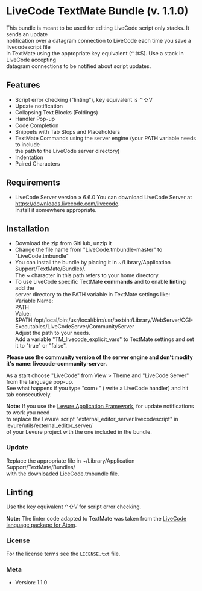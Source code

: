 # LiveCode TextMate Bundle (v. 1.1.0)

This bundle is meant to be used for editing LiveCode script only stacks. It sends an update  
notification over a datagram connection to LiveCode each time you save a livecodescript file  
in TextMate using the appropriate key equivalent (⌃⌘S). Use a stack in LiveCode accepting  
datagram connections to be notified about script updates.  

## Features

-   Script error checking ("linting"), key equivalent is ⌃⇧V
-   Update notification
-   Collapsing Text Blocks (Foldings)
-   Handler Pop-up
-   Code Completion
-   Snippets with Tab Stops and Placeholders
-   TextMate Commands using the server engine (your PATH variable needs to include  
    		the path to the LiveCode server directory)
-   Indentation
-   Paired Characters

## Requirements

-   LiveCode Server version ≥ 6.6.0
    You can download LiveCode Server at <https://downloads.livecode.com/livecode>.  
    Install it somewhere appropriate.

## Installation

-   Download the zip from GitHub, unzip it
-   Change the file name from "LiveCode.tmbundle-master" to "LiveCode.tmbundle"
-   You can install the bundle by placing it in ~/Library/Application Support/TextMate/Bundles/.  
    The ~ character in this path refers to your home directory.  
-   To use LiveCode specific TextMate **commands** and to enable **linting** add the  
    	server directory to the PATH variable in TextMate settings like:  
      Variable Name:  
      PATH  
      Value:  
      $PATH:/opt/local/bin:/usr/local/bin:/usr/texbin:/Library/WebServer/CGI-Executables/LiveCodeServer/CommunityServer  
    	Adjust the path to your needs.  
    Add a variable "TM_livecode_explicit_vars" to TextMate settings and set it to "true" or "false".
    	

**Please use the community version of the server engine and don't modify it's name: livecode-community-server.**  

As a start choose "LiveCode" from View > Theme and "LiveCode Server" from the language pop-up.  
See what happens if you type "com+" ( write a LiveCode handler) and hit tab consecutively.  

**Note:** If you use the [Levure Application Framework](https://github.com/trevordevore/levure), for update notifications to work you need  
to replace the Levure script "external_editor_server.livecodescript" in levure/utils/external_editor_server/  
of your  Levure project with the one included in the bundle.

### Update

Replace the appropriate file in ~/Library/Application Support/TextMate/Bundles/  
with the downloaded LiceCode.tmbundle file.  

## Linting

Use the key equivalent ⌃⇧V for script error checking.  

**Note:** The linter code adapted to TextMate was taken from the [LiveCode language package for Atom](https://github.com/peter-b/atom-language-livecode).  

### License

For the license terms see the `LICENSE.txt` file.  

### Meta

-   Version: 1.1.0  
